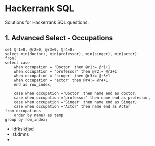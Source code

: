 # Hackerrank SQL
Solutions for Hackerrank SQL questions.

## 1. Advanced Select - Occupations
```
set @r1=0, @r2=0, @r3=0, @r4=0;
select min(doctor), min(professor), min(singer), min(actor)
from(
select case
    when occupation = 'Doctor' then @r1:= @r1+1
    when occupation = 'professor' then @r2:= @r2+1
    when occupation = 'singer' then @r3:= @r3+1
    when occupation = 'actor' then @r4:= @r4+1 
    end as row_index,
    
    case when occupation ='Doctor' then name end as doctor,
    case when occupation ='professor' then name end as professor,
    case when occupation ='Singer' then name end as Singer,
    case when occupation ='Actor' then name end as Actor 
from occupations
    order by name) as temp
group by row_index;
```
- ldfkslkfjsd
- sf.dmns
- 

